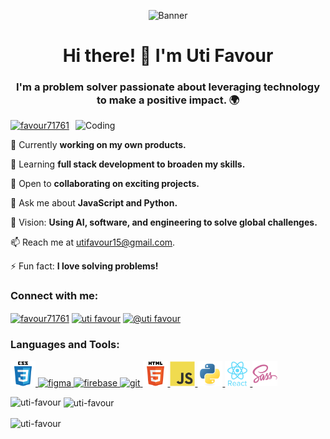 
<p align="center">
  <img src="https://i.pinimg.com/originals/bd/4e/d3/bd4ed327189c2a56695beb91cd534570.gif" alt="Banner">
</p>

<h1 align="center">Hi there! 👋 I'm Uti Favour</h1>
<h3 align="center">I'm a problem solver passionate about leveraging technology to make a positive impact. 🌍</h3>
<img align="right"alt="Coding" width="400" src="https://i.pinimg.com/originals/8c/f3/31/8cf331d38e2434a57d3fa7710ed5f10e.gif">





<p align="left"> <a href="https://twitter.com/favour71761" target="blank"><img src="https://img.shields.io/twitter/follow/favour71761?logo=twitter&style=for-the-badge" alt="favour71761" /></a> </p>

🔭 Currently **working on my own products.**

🌱 Learning **full stack development to broaden my skills.**

👯 Open to **collaborating on exciting projects.**

💬 Ask me about **JavaScript and Python.**

🎯 Vision: **Using AI, software, and engineering to solve global challenges.**

📫 Reach me at utifavour15@gmail.com.

⚡ Fun fact: **I love solving problems!**



<h3 align="left">Connect with me:</h3>
<p align="left">
<a href="https://twitter.com/favour71761" target="blank"><img align="center" src="https://raw.githubusercontent.com/rahuldkjain/github-profile-readme-generator/master/src/images/icons/Social/twitter.svg" alt="favour71761" height="30" width="40" /></a>
<a href="https://linkedin.com/in/uti favour" target="blank"><img align="center" src="https://raw.githubusercontent.com/rahuldkjain/github-profile-readme-generator/master/src/images/icons/Social/linked-in-alt.svg" alt="uti favour" height="30" width="40" /></a>
<a href="https://medium.com/@uti favour" target="blank"><img align="center" src="https://raw.githubusercontent.com/rahuldkjain/github-profile-readme-generator/master/src/images/icons/Social/medium.svg" alt="@uti favour" height="30" width="40" /></a>
</p>

<h3 align="left">Languages and Tools:</h3>
<p align="left">  <a href="https://www.w3schools.com/css/" target="_blank" rel="noreferrer"> <img src="https://raw.githubusercontent.com/devicons/devicon/master/icons/css3/css3-original-wordmark.svg" alt="css3" width="40" height="40"/> </a>  <a href="https://www.figma.com/" target="_blank" rel="noreferrer"> <img src="https://www.vectorlogo.zone/logos/figma/figma-icon.svg" alt="figma" width="40" height="40"/> </a> <a href="https://firebase.google.com/" target="_blank" rel="noreferrer"> <img src="https://www.vectorlogo.zone/logos/firebase/firebase-icon.svg" alt="firebase" width="40" height="40"/> </a>  <a href="https://git-scm.com/" target="_blank" rel="noreferrer"> <img src="https://www.vectorlogo.zone/logos/git-scm/git-scm-icon.svg" alt="git" width="40" height="40"/> </a> <a href="https://www.w3.org/html/" target="_blank" rel="noreferrer"> <img src="https://raw.githubusercontent.com/devicons/devicon/master/icons/html5/html5-original-wordmark.svg" alt="html5" width="40" height="40"/> </a> <a href="https://developer.mozilla.org/en-US/docs/Web/JavaScript" target="_blank" rel="noreferrer"> <img src="https://raw.githubusercontent.com/devicons/devicon/master/icons/javascript/javascript-original.svg" alt="javascript" width="40" height="40"/> </a> <a href="https://www.python.org" target="_blank" rel="noreferrer"> <img src="https://raw.githubusercontent.com/devicons/devicon/master/icons/python/python-original.svg" alt="python" width="40" height="40"/> </a>  <a href="https://reactjs.org/" target="_blank" rel="noreferrer"> <img src="https://raw.githubusercontent.com/devicons/devicon/master/icons/react/react-original-wordmark.svg" alt="react" width="40" height="40"/> </a>  <a href="https://sass-lang.com" target="_blank" rel="noreferrer"> <img src="https://raw.githubusercontent.com/devicons/devicon/master/icons/sass/sass-original.svg" alt="sass" width="40" height="40"/> </a>  </p>

<p><img align="left" src="https://github-readme-stats.vercel.app/api/top-langs?username=uti-favour&show_icons=true&locale=en&layout=compact" alt="uti-favour" /></p>

<p>&nbsp;<img align="center" src="https://github-readme-stats.vercel.app/api?username=uti-favour&show_icons=true&locale=en" alt="uti-favour" /></p>

<p><img align="center" src="https://github-readme-streak-stats.herokuapp.com/?user=uti-favour&" alt="uti-favour" /></p>

